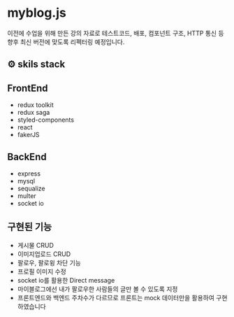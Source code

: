 # myblog.js
이전에 수업을 위해 만든 강의 자료로 테스트코드, 배포, 컴포넌트 구조, HTTP 통신 등 향후 최신 버전에 맞도록 리펙터링 예정입니다.

## ⚙️ skils stack

## FrontEnd

- redux toolkit
- redux saga
- styled-components
- react
- fakerJS

## BackEnd

- express
- mysql
- sequalize
- multer
- socket io


## 구현된 기능

- 게시물 CRUD
- 이미지업로드 CRUD
- 팔로우, 팔로윙 차단 기능
- 프로필 이미지 수정
- socket io를 활용한 Direct message
- 마이블로그에선 내가 팔로우한 사람들의 글만 볼 수 있도록 지정
- 프론트엔드와 백엔드 주차수가 다르므로 프론트는 mock 데이터만을 활용하여 구현하였습니다





